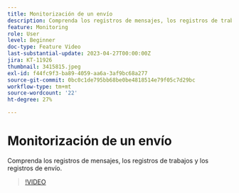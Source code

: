 ```yaml
---
title: Monitorización de un envío
description: Comprenda los registros de mensajes, los registros de trabajos y los registros de envío.
feature: Monitoring
role: User
level: Beginner
doc-type: Feature Video
last-substantial-update: 2023-04-27T00:00:00Z
jira: KT-11926
thumbnail: 3415815.jpeg
exl-id: f44fc9f3-ba89-4059-aa6a-3af9bc68a277
source-git-commit: 0bc0c1de795bb68be0be4818514e79f05c7d29bc
workflow-type: tm+mt
source-wordcount: '22'
ht-degree: 27%

---
```


# Monitorización de un envío

Comprenda los registros de mensajes, los registros de trabajos y los registros de envío.

>[!VIDEO](https://video.tv.adobe.com/v/3415815/?learn=on)
